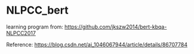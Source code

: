 # NLPCC_bert
learning program 
from: https://github.com/jkszw2014/bert-kbqa-NLPCC2017

Reference: https://blog.csdn.net/ai_1046067944/article/details/86707784